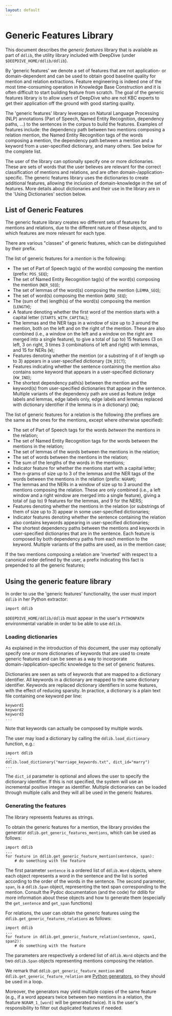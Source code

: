 ```yaml
---
layout: default
---
```


# Generic Features Library

This document describes the *generic features* library that is available as part
of `ddlib`, the utility library included with DeepDive (under
`$DEEPDIVE_HOME/ddlib/ddlib`).

By 'generic features' we denote a set of features that are not application- or
domain-dependent and can be used to obtain good baseline quality for mention and
relation extractions. Feature engineering is indeed one of the most
time-consuming operation in Knowledge Base Construction and it is often
difficult to start building feature from scratch. The goal of the generic
features library is to allow users of DeepDive who are not KBC experts to get
their application off the ground with good starting quality.

The 'generic features' library leverages on Natural Language Processing (NLP)
annotations (Part of Speech, Named Entity Recognition, dependency paths, ...) to
the sentences in the corpus to build the features. Examples of features include:
the dependency path between two mentions composing a relation mention, the Named
Entity Recognition tags of the words composing a mention, the dependency path
between a mention and a keyword from a user-specified dictionary, and many
others. See below for the complete list.

The user of the library can optionally specify one or more dictionaries. These
are sets of words that the user believes are relevant for the correct
classification of mentions and relations, and are often
domain-/application-specific. The generic features library uses the dictionaries
to create additional features, allowing the inclusion of domain-knowledge in the
set of features. More details about dictionaries and their use in the library
are in the 'Using Dictionaries' section below.

## List of Generic Features

The generic feature library creates wo different sets of features for mentions
and relations, due to the different nature of these objects, and to which
features are more relevant for each type. 

There are various "classes" of generic features, which can be distinguished by
their prefix.

The list of generic features for a *mention* is the following:

- The set of Part of Speech tag(s) of the word(s) composing the mention (prefix:
	`POS_SEQ`);
- The set of Named Entity Recognition tag(s) of the word(s) composing the
	mention (`NER_SEQ`);
- The set of lemmas of the word(s) composing the mention (`LEMMA_SEQ`); 
- The set of word(s) composing the mention (`WORD_SEQ`);
- The (sum of the) length(s) of the word(s) composing the mention (`LENGTH`);
- A feature denoting whether the first word of the mention starts with a capital
	letter (`STARTS_WITH_CAPITAL`);
- The lemmas and the NER tags in a window of size up to 3 around the mention,
	both on the left and on the right of the mention. These are also combined
	(i.e., a window on the left and a window on the right are merged into a
	single feature), to give a total of (up to) 15 features (3 on left, 3 on
	right, 3 times 3 combinations of left and right) with lemmas, and 15 for
	NERs (`W`);
- Features denoting whether the mention (or a substring of it of length up to 3)
	appears in a user-specified dictionary (`IN_DICT`);
- Features indicating whether the sentence containing the mention also contains
	some keyword that appears in a user-specified dictionary (`KW_IND`);
- The shortest dependency path(s) between the mention and the keyword(s) from
	user-specified dictionaries that appear in the sentence. Multiple variants
	of the dependency path are used as feature (edge labels and lemmas, edge
	labels only, edge labels and lemmas replaced with dictionary identifier if
	the lemma is in a dictionary) (`KW`);

The list of generic features for a relation is the following (the prefixes are
the same as the ones for the mentions, except where otherwise specified):

- The set of Part of Speech tags for the words *between* the mentions in the
	relation;
- The set of Named Entity Recognition tags for the words between the mentions
	in the relation;
- The set of lemmas of the words between the mentions in the relation;
- The set of words between the mentions in the relation;
- The sum of the lengths of the words in the mentions;
- Indicator feature for whether the mentions start with a capital letter;
- The n-grams of size up to 3 of the lemmas and the NER tags of the words
	between the mentions in the relation (prefix: `NGRAM`);
- The lemmas and the NERs in a window of size up to 3 around the mentions
	composing the relation. These are only combined (i.e., a left window and a
	right window are merged into a single feature), giving a total of (up to) 9
	features for the lemmas, and 9 for the NERS;
- Features denoting whether the mentions in the relation (or substrings of them
	of size up to 3) appear in some user-specified dictionaries;
- Indicator features denoting whether the sentence containing the relation also
	contains keywords appearing in user-specified dictionaries;
- The shortest dependency paths between the mentions and keywords in
	user-specified dictionaries that are in the sentence. Each feature is
	composed by both dependency paths from each mention to the keyword. Multiple
	variants of the paths are used, as in the mention case;

If the two mentions composing a relation are 'inverted' with respect to a
canonical order defined by the user, a prefix indicating this fact is prepended
to all the generic features;

## Using the generic feature library

In order to use the 'generic features' functionality, the user must import
`ddlib` in her Python extractor:

```
import ddlib
```

`$DEEPDIVE_HOME/ddlib/ddlib` must appear in the user's `PYTHONPATH`
environmental variable in order to be able to use `ddlib`.

### Loading dictionaries

As explained in the introduction of this document, the user may optionally
specify one or more dictionaries of keywords that are used to create generic
features and can be seen as a way to incorporate domain-/application-specific
knowledge to the set of generic features. 

Dictionaries are seen as sets of keywords that are mapped to a dictionary
identifier. All keywords in a dictionary are mapped to the same dictionary
identifier. Keywords are replaced dictionary identifiers in some features, with
the effect of reducing sparsity. In practice, a dictionary is a plain text file
containing one keyword per line:

```
keyword1
keyword2
keyword3
...
```

Note that keywords can actually be composed by multiple words.

The user may load a dictionary by calling the  `ddlib.load_dictionary` function,
e.g.:

```
import ddlib
...
ddlib.load_dictionary("marriage_keywords.txt", dict_id="marry")
...
```

The `dict_id` parameter is optional and allows the user to specify the
dictionary identifier. If this is not specified, the system will use an
incremental positive integer as identifier. Multiple dictionaries can be loaded
through multiple calls and they will all be used in the generic features.

### Generating the features

The library represents features as strings.

To obtain the generic features for a mention, the library provides the generator
`ddlib.get_generic_features_mentions`, which can be used as follows:

```
import ddlib
...
for feature in ddlib.get_generic_feature_mention(sentence, span):
	# do something with the feature
```

The first parameter `sentence` is a ordered list of `ddlib.Word` objects, where
each object represents a word in the sentence and the list is sorted according
to the order of the words in the sentence. The second parameter, `span`, is a
`ddlib.Span` object, representing the text span corresponding to the mention.
Consult the Pydoc documentation (and the code) for ddlib for more information
about these objects and how to generate them (especially the `get_sentence` and
`get_span` functions)

For relations, the user can obtain the generic features using the
`ddlib.get_generic_features_relations` as follows:

```
import ddlib
...
for feature in ddlib.get_generic_feature_relation(sentence, span1, span2):
	# do something with the feature
```

The parameters are respectively a ordered list of `ddlib.Word` objects and the
two `ddlib.Span` objects representing mentions composing the relation.

We remark that `ddlib.get_generic_feature_mention` and
`ddlib.get_generic_feature_relation` are [Python
generators](https://wiki.python.org/moin/Generators), so they should be used
in a loop. 

Moreover, the generators may yield multiple copies of the same feature (e.g., if
a word appears twice between two mentions in a relation, the feature
`NGRAM_1_[word]` will be generated twice). It is the user's responsibility to
filter out duplicated features if needed.

